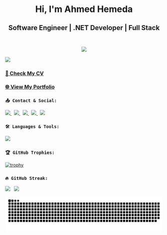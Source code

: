 <h1 align="center">Hi, I'm Ahmed Hemeda</h1>

<h2 align="center">Software Engineer | .NET Developer | Full Stack</h2>
<br>

  <p align="center">
    <a href="https://www.google.com.eg/search?q=احمد+حميده+في+مجال+التكنولوجيا"> <!-- Google Me -->
      <img src="https://readme-typing-svg.herokuapp.com/?lines=Visit%20my%20LinkedIn%20Profile;I%20Post%20Insightful%20Content;Follow%20to%20get%20New%20Updates&font=Bold%20Code&center=true&color=30F050&pause=2000">
    </a>
  </p>

  <p align="left">
      <img src="https://komarev.com/ghpvc/?username=a-hemeda&style=flat&color=4010B0"/> <!-- Profile Views -->
  </p>

### [📄 Check My CV](https://drive.google.com/file/d/1W272WvN9JqHiff2Bvp5UbXC-m9BobH16/view?usp=drivesdk)

### [🌐 View My Portfolio](https://a-hemeda.github.io/Portfolio/)

### `📤 Contact & Social:`
  <p align="left">
    <a href="mailto:7hemeda@gmail.com"> <!-- Gmail -->
      <img src="https://github.com/user-attachments/assets/1a97a051-cc24-4738-a7a2-3f53365a9e93" height="35"/>
    </a>&nbsp;
    <a href="https://www.linkedin.com/in/a-hemeda"> <!-- LinkedIn Profile -->
      <img src="https://raw.githubusercontent.com/rahuldkjain/github-profile-readme-generator/master/src/images/icons/Social/linked-in-alt.svg" height="45"/>
    </a>&nbsp;
    <a href="https://www.whatsapp.com/channel/0029Vb3QWNLG8l5OPthU963O"> <!-- WhatsApp Channel -->
      <img src="https://marketplace.canva.com/Vmp9Y/MAEvzQVmp9Y/1/tl/canva-whatsapp-status-icon-MAEvzQVmp9Y.png" height="45"/>
    </a>&nbsp;
    <a href="https://codeforces.com/profile/A-Hemeda"> <!-- Codeforces Profile -->
      <img src="https://cdn.iconscout.com/icon/free/png-256/free-code-forces-logo-icon-download-in-svg-png-gif-file-formats--technology-social-media-vol-2-pack-logos-icons-3029920.png" height="45"/>
    </a>&nbsp;
    <a href="https://leetcode.com/u/A-Hemeda"> <!-- LeetCode Profile -->
      <img src="https://leetcode.com/static/images/LeetCode_logo_rvs.png" height="40"/>
    </a>
  </p>

### `🛠️ Languages & Tools:`

  <p align="left">
    <img src="https://go-skill-icons.vercel.app/api/icons?i=cpp,cs,dotnet,postman,swagger,sqlserver,redis,git,html,css,js,docker"/>
  </p>

### `🏆 GitHub Trophies:`
  <p align="left">
  
  [![trophy](https://github-profile-trophy-ahmed.vercel.app/?username=A-Hemeda&theme=onestar&no-bg=true&no-frame=true&row=1&column=7)](https://github.com/ryo-ma/github-profile-trophy)
  </div>

### `🔥 GitHub Streak:`
  <p align="left">
    <!-- <img src="https://github-readme-stats.vercel.app/api?username=a-hemeda&show_icons=true&theme=highcontrast" height="125"/> &nbsp; <!-- GitHub Stats -->
    <img src="https://streak-stats.demolab.com/?user=a-hemeda&theme=highcontrast" height="125"/> &nbsp; <!-- GitHub Streak -->
    <img src="https://github-readme-stats.vercel.app/api/top-langs?username=a-hemeda&layout=compact&langs_count=6&theme=highcontrast" height="125"/> <!-- Most Used Languages -->
  </p>

  <p align="left">
    <img src="https://raw.githubusercontent.com/platane/snk/output/github-contribution-grid-snake-dark.svg"> <!-- Snake -->
  </p>
